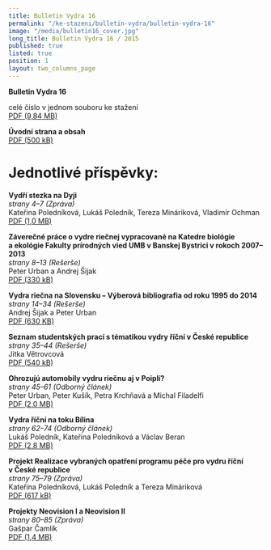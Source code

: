 ```yaml
---
title: Bulletin Vydra 16
permalink: "/ke-stazeni/bulletin-vydra/bulletin-vydra-16"
image: "/media/bulletin16_cover.jpg"
long_title: Bulletin Vydra 16 / 2015
published: true
listed: true
position: 1
layout: two_columns_page
---
```

**Bulletin Vydra 16**

celé číslo v jednom souboru ke stažení  
[PDF (9,84 MB)](/media/bulletin_vydra_16.pdf)

**Úvodní strana a obsah**  
[PDF (500 kB)](/media/1_cover.pdf)

# Jednotlivé příspěvky:

**Vydří stezka na Dyji**  
*strany 4–7 (Zpráva)*  
Kateřina Poledníková, Lukáš Poledník, Tereza Mináriková, Vladimír
Ochman  
[PDF (1,0 MB)](/media/2_Polednikova_etal_4_7.pdf)

**Záverečné práce o vydre riečnej vypracované na Katedre biológie
a ekológie Fakulty prírodných vied UMB v Banskej Bystrici v rokoch
2007–2013**  
*strany 8–13 (Rešerše)*  
Peter Urban a Andrej Šijak  
[PDF (330 kB)](/media/3_Urban_Sijak_8_13.pdf)

**Vydra riečna na Slovensku – Výberová bibliografia od roku 1995 do
2014**  
*strany 14–34 (Rešerše)*  
Andrej Šijak a Peter Urban  
[PDF (630 KB)](/media/4_Sijak_Urban_14_34.pdf)

**Seznam studentských prací s tématikou vydry říční v České
republice**  
*strany 35–44 (Rešerše)*  
Jitka Větrovcová  
[PDF (540 kB)](/media/4_Sijak_Urban_14_34.pdf)

**Ohrozujú automobily vydru riečnu aj v Poiplí?**  
*strany 45–61 (Odborný článek)*  
Peter Urban, Peter Kušík, Petra Krchňavá a Michal Filadelfi  
[PDF (2,0 MB)](/media/6_Urban_etal_45_61.pdf)

**Vydra říční na toku Bílina**  
*strany 62–74 (Odborný článek)*  
Lukáš Poledník, Kateřina Poledníková a Václav Beran  
[PDF (2,8 MB)](/media/7_Polednik_etal_62_74.pdf)

**Projekt Realizace vybraných opatření programu péče pro vydru říční
v České republice**  
*strany 75–79 (Zpráva)*  
Kateřina Poledníková, Lukáš Poledník a Tereza Mináriková  
[PDF (617 kB)](/media/8_Polednikova_etal_75_79.pdf)

**Projekty Neovision I a Neovision II**  
*strany 80–85 (Zpráva)*  
Gašpar Čamlík  
[PDF (1,4 MB)](/media/9_Camlik_80_85.pdf)
